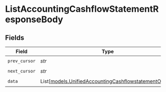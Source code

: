 # ListAccountingCashflowStatementResponseBody


## Fields

| Field                                                                                                          | Type                                                                                                           | Required                                                                                                       | Description                                                                                                    |
| -------------------------------------------------------------------------------------------------------------- | -------------------------------------------------------------------------------------------------------------- | -------------------------------------------------------------------------------------------------------------- | -------------------------------------------------------------------------------------------------------------- |
| `prev_cursor`                                                                                                  | *str*                                                                                                          | :heavy_check_mark:                                                                                             | N/A                                                                                                            |
| `next_cursor`                                                                                                  | *str*                                                                                                          | :heavy_check_mark:                                                                                             | N/A                                                                                                            |
| `data`                                                                                                         | List[[models.UnifiedAccountingCashflowstatementOutput](../models/unifiedaccountingcashflowstatementoutput.md)] | :heavy_check_mark:                                                                                             | N/A                                                                                                            |